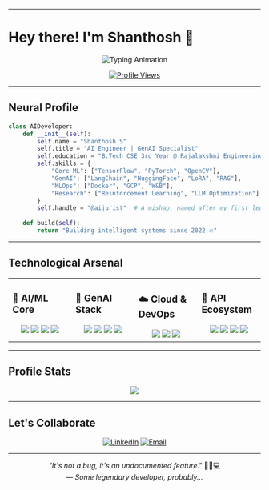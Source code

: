 
---

# Hey there! I'm Shanthosh 👋

<div align="center">

![Typing Animation](https://readme-typing-svg.demolab.com?font=JetBrains+Mono&weight=500&size=24&duration=3000&pause=800&color=00D4AA&center=true&vCenter=true&width=500&lines=AI+Engineer;GenAI+Specialist;Building+the+Future+%F0%9F%9A%80)

[![Profile Views](https://komarev.com/ghpvc/?username=aijurist&label=visitors&color=00D4AA&style=flat)](https://github.com/aijurist)

</div>

---

## **Neural Profile**

```python
class AIDeveloper:
    def __init__(self):
        self.name = "Shanthosh S"
        self.title = "AI Engineer | GenAI Specialist"
        self.education = "B.Tech CSE 3rd Year @ Rajalakshmi Engineering College"
        self.skills = {
            "Core ML": ["TensorFlow", "PyTorch", "OpenCV"],
            "GenAI": ["LangChain", "HuggingFace", "LoRA", "RAG"],
            "MLOps": ["Docker", "GCP", "W&B"],
            "Research": ["Reinforcement Learning", "LLM Optimization"]
        }
        self.handle = "@aijurist"  # A mishap, named after my first legal AI project!
    
    def build(self):
        return "Building intelligent systems since 2022 🔥"
```

---

## **Technological Arsenal**

<table align="center">
  <tr>
    <td valign="top" width="25%">

### 🤖 **AI/ML Core**  
<div align="center">  
<img src="https://img.shields.io/badge/TensorFlow-FF6F00?logo=tensorflow&logoColor=white" />  
<img src="https://img.shields.io/badge/PyTorch-EE4C2C?logo=pytorch&logoColor=white" />  
<img src="https://img.shields.io/badge/Scikit_Learn-F7931E?logo=scikit-learn&logoColor=white" />  
<img src="https://img.shields.io/badge/OpenCV-5C3EE8?logo=opencv&logoColor=white" />  
</div>

</td>
    <td valign="top" width="25%">

### 🌟 **GenAI Stack**  
<div align="center">
<img src="https://img.shields.io/badge/LangChain-00ADD8?logo=langchain&logoColor=white" />  
<img src="https://img.shields.io/badge/HuggingFace-F8D866?logo=huggingface&logoColor=black" />  
<img src="https://img.shields.io/badge/RLlib-0085CA?logo=ray&logoColor=white" />  
<img src="https://img.shields.io/badge/Unsloth-1E1E1E?logo=supabase&logoColor=3FCF8E" />  
</div>

</td>
    <td valign="top" width="25%">

### ☁️ **Cloud & DevOps**  
<div align="center">
<img src="https://img.shields.io/badge/GCP-4285F4?logo=google-cloud&logoColor=white" />  
<img src="https://img.shields.io/badge/Docker-2496ED?logo=docker&logoColor=white" />  
<img src="https://img.shields.io/badge/CI/CD-FF6F00?logo=githubactions&logoColor=white" />  
</div>

</td>
    <td valign="top" width="25%">

### 🔌 **API Ecosystem**  
<div align="center">
<img src="https://img.shields.io/badge/FastAPI-009688?logo=fastapi&logoColor=white" />  
<img src="https://img.shields.io/badge/Flask-000000?logo=flask&logoColor=white" />  
<img src="https://img.shields.io/badge/Postman-FF6C37?logo=postman&logoColor=white" />  
<img src="https://img.shields.io/badge/UVicorn-499848?logo=unicorn&logoColor=white" />  
</div>

</td>

<!-- <td>

### 🌐 **Web Dev**  
<div align="center">
<img src="https://img.shields.io/badge/ReactJS-61DAFB?logo=react&logoColor=black" />  
<img src="https://img.shields.io/badge/Streamlit-FF4B4B?logo=streamlit&logoColor=white" />  
</div>

</td> -->
  </tr>
</table>

---

## **Profile Stats**  

<div align="center">  

<!-- Dynamic Language Stats -->  
<img src="https://github-readme-stats.vercel.app/api/top-langs/?username=aijurist&langs_count=5&layout=compact&theme=radical" />  
</div>  


---

## **Let's Collaborate**

<div align="center">

[![LinkedIn](https://img.shields.io/badge/Professional_Network-0A66C2?style=for-the-badge&logo=linkedin)](https://www.linkedin.com/in/shanthosh-s-3a1930257/)
[![Email](https://img.shields.io/badge/Official_Mail-EA4335?style=for-the-badge&logo=gmail)](mailto:shanthosh811@gmail.com)
</div>

---

<div align="center">


*"It's not a bug, it's an undocumented feature."* 🕵️‍♂️💻  
— *Some legendary developer, probably...*  

</div>